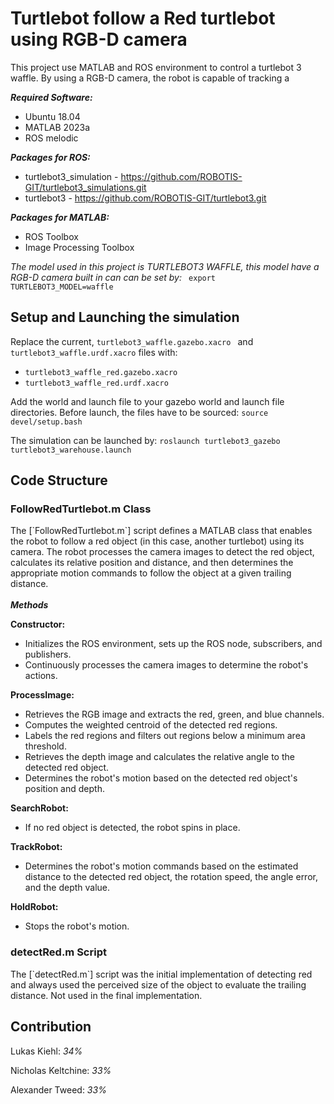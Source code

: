 # Turtlebot follow a Red turtlebot using RGB-D camera

This project use MATLAB and ROS environment to control a turtlebot 3 waffle. By using a RGB-D camera, the robot is capable of tracking a 

<b> <i>Required Software: </i></b>
- Ubuntu 18.04
- MATLAB 2023a
- ROS melodic

<b> <i>Packages for ROS: </i></b>
  - turtlebot3_simulation -  https://github.com/ROBOTIS-GIT/turtlebot3_simulations.git
  - turtlebot3 - https://github.com/ROBOTIS-GIT/turtlebot3.git

<b> <i>Packages for MATLAB: </i></b>
  - ROS Toolbox
  - Image Processing Toolbox

<i>The model used in this project is TURTLEBOT3 WAFFLE, this model have a RGB-D camera built in can can be set by: </i>
<code> export TURTLEBOT3_MODEL=waffle </code>

## Setup and Launching the simulation
Replace the current, <code>turtlebot3_waffle.gazebo.xacro </code> and <code>turtlebot3_waffle.urdf.xacro</code> files with:
- <code>turtlebot3_waffle_red.gazebo.xacro</code>
- <code>turtlebot3_waffle_red.urdf.xacro</code>

Add the world and launch file to your gazebo world and launch file directories.
Before launch, the files have to be sourced:
<code>source devel/setup.bash</code>

The simulation can be launched by:
<code>roslaunch turtlebot3_gazebo turtlebot3_warehouse.launch</code>

## Code Structure
<h3><b>FollowRedTurtlebot.m Class</b></h3>
The [`FollowRedTurtlebot.m`] script defines a MATLAB class that enables the robot to follow a red object (in this case, another turtlebot) using its camera. The robot processes the camera images to detect the red object, calculates its relative position and distance, and then determines the appropriate motion commands to follow the object at a given trailing distance.
<br>
<br>
<b><i>Methods</b></i>
<br>

<b>Constructor:</b>
- Initializes the ROS environment, sets up the ROS node, subscribers, and publishers.
- Continuously processes the camera images to determine the robot's actions.

<b>ProcessImage:</b>
- Retrieves the RGB image and extracts the red, green, and blue channels.
- Computes the weighted centroid of the detected red regions.
- Labels the red regions and filters out regions below a minimum area threshold.
- Retrieves the depth image and calculates the relative angle to the detected red object.
- Determines the robot's motion based on the detected red object's position and depth.

<b>SearchRobot:</b>
- If no red object is detected, the robot spins in place.

<b>TrackRobot:</b>
- Determines the robot's motion commands based on the estimated distance to the detected red object, the rotation speed, the angle error, and the depth value.

<b>HoldRobot:</b>
- Stops the robot's motion.

<h3><b>detectRed.m Script</b></h3>
The [`detectRed.m`] script was the initial implementation of detecting red and always used the perceived size of the object to evaluate the trailing distance. Not used in the final implementation.



## Contribution
Lukas Kiehl: *34%*

Nicholas Keltchine: *33%*

Alexander Tweed: *33%*
